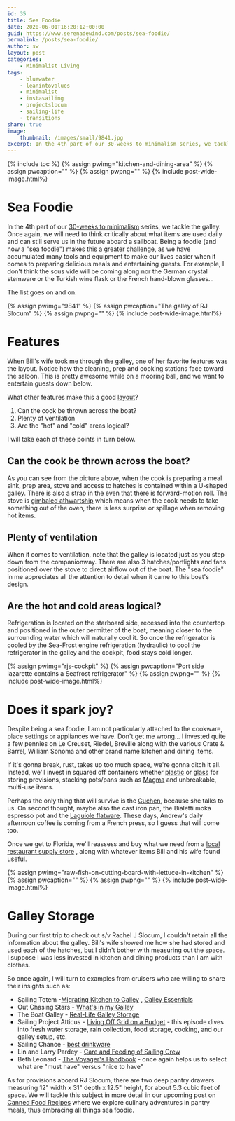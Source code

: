```yaml
---
id: 35
title: Sea Foodie
date: 2020-06-01T16:20:12+00:00
guid: https://www.serenadewind.com/posts/sea-foodie/
permalink: /posts/sea-foodie/
author: sw
layout: post
categories:
    - Minimalist Living
tags:
    - bluewater
    - leanintovalues
    - minimalist
    - instasailing
    - projectslocum
    - sailing-life
    - transitions
share: true
image:
    thumbnail: /images/small/9841.jpg 
excerpt: In the 4th part of our 30-weeks to minimalism series, we tackle the galley. Once again, we will need to think critically about what items are used daily now and can still serve us in the future aboard a sailboat. Here is how a "sea foodie" would approach it.
---
```

{% include toc %}
{% assign pwimg="kitchen-and-dining-area" %}
{% assign pwcaption="" %}
{% assign pwpng="" %}
{% include post-wide-image.html%}



# Sea Foodie

In the 4th part of our [30-weeks to minimalism](/posts/30-weeks-to-minimalism/) series, we tackle the galley. Once again, we will need to think critically about what items are used daily and can still serve us in the future aboard a sailboat. Being a foodie (and now a "sea foodie") makes this a greater challenge, as we have accumulated many tools and equipment to make our lives easier when it comes to preparing delicious meals and entertaining guests. For example, I don't think the sous vide will be coming along nor the German crystal stemware or the Turkish wine flask or the French hand-blown glasses...

The list goes on and on.

{% assign pwimg="9841" %}
{% assign pwcaption="The galley of RJ Slocum" %}
{% assign pwpng="" %}
{% include post-wide-image.html%}

# Features

When Bill's wife took me through the galley, one of her favorite features was the layout. Notice how the cleaning, prep and cooking stations face toward the saloon. This is pretty awesome while on a mooring ball, and we want to entertain guests down below.

What other features make this a good [layout](https://www.sailboat-cruising.com/boat-galley.html)?

1.  Can the cook be thrown across the boat?
2.  Plenty of ventilation
3.  Are the "hot" and "cold" areas logical?

I will take each of these points in turn below.

## Can the cook be thrown across the boat?

As you can see from the picture above, when the cook is preparing a meal sink, prep area, stove and access to hatches is contained within a U-shaped galley. There is also a strap in the even that there is forward-motion roll. The stove is [gimbaled athwartship](http://www.oceannavigator.com/Ocean-Voyager-2016/Stoves-and-fuels-for-voyagers/) which means when the cook needs to take something out of the oven, there is less surprise or spillage when removing hot items.

## Plenty of ventilation

When it comes to ventilation, note that the galley is located just as you step down from the companionway. There are also 3 hatches/portlights and fans positioned over the stove to direct airflow out of the boat. The "sea foodie" in me appreciates all the attention to detail when it came to this boat's design.

## Are the hot and cold areas logical?

Refrigeration is located on the starboard side, recessed into the countertop and positioned in the outer permitter of the boat, meaning closer to the surrounding water which will naturally cool it. So once the refrigerator is cooled by the Sea-Frost engine refrigeration (hydraulic) to cool the refrigerator in the galley and the cockpit, food stays cold longer.

{% assign pwimg="rjs-cockpit" %}
{% assign pwcaption="Port side lazarette contains a Seafrost refrigerator" %}
{% assign pwpng="" %}
{% include post-wide-image.html%}


# Does it spark joy?

Despite being a sea foodie, I am not particularly attached to the cookware, place settings or appliances we have. Don't get me wrong... I invested quite a few pennies on Le Creuset, Riedel, Breville along with the various Crate & Barrel, William Sonoma and other brand name kitchen and dining items.

If it's gonna break, rust, takes up too much space, we're gonna ditch it all. Instead, we'll invest in squared off containers whether [plastic](https://www.amazon.com/dp/B07X1TMQ34/?coliid=I2RLH9BJ1G2M37&colid=ICMZHSSAF2CE&psc=1&ref_=lv_ov_lig_dp_it) or [glass](https://www.amazon.com/dp/B075GRTNN6/?coliid=I15BM0AY9988B1&colid=ICMZHSSAF2CE&psc=1&ref_=lv_ov_lig_dp_it) for storing provisions, stacking pots/pans such as [Magma](https://outchasingstars.com/magma-products-nesting-pots-and-pans-review/) and unbreakable, multi-use items.

Perhaps the only thing that will survive is the [Cuchen](https://cuchenamerica.com/), because she talks to us. On second thought, maybe also the cast iron pan, the Bialetti moka espresso pot and the [Laguiole flatware](https://www.jeandubost.com/flatware-and-flatware-set). These days, Andrew's daily afternoon coffee is coming from a French press, so I guess that will come too.

Once we get to Florida, we'll reassess and buy what we need from a [local restaurant supply store](https://www.restaurantsupply.com/locations/florida/fort-lauderdale-restaurant-supply) , along with whatever items Bill and his wife found useful.

{% assign pwimg="raw-fish-on-cutting-board-with-lettuce-in-kitchen" %}
{% assign pwcaption="" %}
{% assign pwpng="" %}
{% include post-wide-image.html%}

# Galley Storage

During our first trip to check out s/v Rachel J Slocum, I couldn't retain all the information about the galley. Bill's wife showed me how she had stored and used each of the hatches, but I didn't bother with measuring out the space. I suppose I was less invested in kitchen and dining products than I am with clothes.

So once again, I will turn to examples from cruisers who are willing to share their insights such as:

-   Sailing Totem -[Migrating Kitchen to Galley](https://www.sailingtotem.com/2018/08/cooking-aboard-migrating-kitchen-to-galley.html) , [Galley Essentials](https://www.sailingtotem.com/2018/11/cooking-aboard-totems-galley-essentials.html)
-   Out Chasing Stars - [What's in my Galley](https://outchasingstars.com/whats-galley/)
-   The Boat Galley - [Real-Life Galley Storage](https://theboatgalley.com/real-life-galley-storage/)
-   Sailing Project Atticus - [Living Off Grid on a Budget](https://www.youtube.com/watch?v=hRHskbdRFFs) - this episode dives into fresh water storage, rain collection, food storage, cooking, and our galley setup, etc.
-   Sailing Chance - [best drinkware](https://www.sailingchance.com/best-drinkware-boat-wine-glasses/)
-   Lin and Larry Pardey - [Care and Feeding of Sailing Crew](https://www.amazon.com/Care-Feeding-Sailing-Crew-Pardey/dp/1929214340)
-   Beth Leonard - [The Voyager's Handbook](https://www.amazon.com/Voyagers-Handbook-Essential-Guide-Cruising/dp/0071437657) - once again helps us to select what are "must have" versus "nice to have"

As for provisions aboard RJ Slocum, there are two deep pantry drawers measuring 12" width x 31" depth x 12.5" height, for about 5.3 cubic feet of space. We will tackle this subject in more detail in our upcoming post on [Canned Food Recipes](/posts/canned-food-recipes/) where we explore culinary adventures in pantry meals, thus embracing all things sea foodie.
